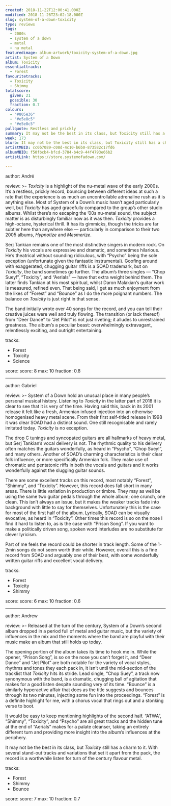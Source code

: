 ```yaml
---
created: 2018-11-22T12:00:41.000Z
modified: 2018-11-26T23:02:18.000Z
slug: system-of-a-down-toxicity
type: reviews
tags:
  - 2000s
  - system of a down
  - metal
  - nu metal
featuredimage: album-artwork/toxicity-system-of-a-down.jpg
artist: System of a Down
album: Toxicity
essentialtracks:
  - Forest
favouritetracks:
  - Toxicity
  - Shimmy
totalscore:
  given: 21
  possible: 30
  fraction: 0.7
colours:
  - "#805e36"
  - "#e5e8c5"
  - "#e5e8c5"
pullquote: Restless and prickly
summary: It may not be the best in its class, but Toxicity still has a charm to it. With several stand-out tracks and variations that set it apart from the pack, the record is a worthwhile listen for a turn of the century flavour of metal.
week: 173
blurb: It may not be the best in its class, but Toxicity still has a charm to it. The record is a worthwhile listen for turn of the century flavour metal.
artistMBID: cc0b7089-c08d-4c10-b6b0-873582c17fd6
albumMBID: f50fbcb4-bfcd-3784-b4c9-44f4793e66b2
artistLink: https://store.systemofadown.com/

---
```


author: André

review: >-
  *Toxicity* is a highlight of the nu-metal wave of the early 2000s. It’s a restless, prickly record, bouncing between different ideas at such a rate that the experience is as much an uncontrollable adrenaline rush as it is anything else. Most of System of a Down’s music hasn’t aged particularly well, but *Toxicity* has aged gracefully compared to the group’s other studio albums. Whilst there’s no escaping the ’00s nu-metal sound, the subject matter is as disturbingly familiar now as it was then. *Toxicity* provides a high-octane, hysterical thrill. It has its gimmicks, though the tricks are far subtler here than anywhere else — particularly in comparison to their two 2005 albums, *Hypnotize* and *Mesmerize*.

  Serj Tankian remains one of the most distinctive singers in modern rock. On *Toxicity* his vocals are expressive and dramatic, and sometimes hilarious. He’s theatrical without sounding ridiculous, with “Psycho” being the sole exception (unfortunate given the fantastic instrumental). Goofing around with exaggerated, chugging guitar riffs is a SOAD trademark, but on *Toxicity*, the band sometimes go further. The album’s three singles — “Chop Suey!”, “Toxicity”, and “Aerials” — have that extra weight behind them. The latter finds Tankian at his most spiritual, whilst Daron Malakian’s guitar work is measured, refined even. That being said, I get as much enjoyment from the likes of “Forest” and “Bounce” as I do the more poignant numbers. The balance on *Toxicity* is just right in that sense.

  The band initially wrote over 40 songs for the record, and you can tell their creative juices were well and truly flowing. The transition (or lack thereof) from “Deer Dance” to “Jet Pilot” is not just riveting; it alludes to unrestrained greatness. The album’s a peculiar beast: overwhelmingly extravagant, relentlessly exciting, and outright entertaining.

tracks:
  - Forest
  - ­­Toxicity
  - ­­Science

score:
  score: 8
  max: 10
  fraction: 0.8

---
author: Gabriel

review: >-
  System of a Down hold an unusual place in many people’s personal musical history. Listening to *Toxicity* in the latter part of 2018 it is clear to see that it is very of the time. Having said this, back in its 2001 release it felt like a fresh, Armenian infused injection into an otherwise homogenised heavy metal scene. From their first self-titled release in 1998 it was clear SOAD had a distinct sound. One still recognisable and rarely imitated today. *Toxicity* is no exception.

  The drop C tunings and syncopated guitars are all hallmarks of heavy metal, but Serj Tankian’s vocal delivery is not. The rhythmic quality to his delivery often matches the guitars wonderfully, as heard in “Psycho”, “Chop Suey!”, and many others. Another of SOAD’s charming characteristics is their clear folk influence, or more specifically Armenian folk. They make use of chromatic and pentatonic riffs in both the vocals and guitars and it works wonderfully against the slugging guitar sounds.

  There are some excellent tracks on this record, most notably “Forest”, “Shimmy”, and “Toxicity”. However, this record does fall short in many areas. There is little variation in production or timbre. They may as well be using the same two guitar pedals through the whole album; one crunch, one clean. This isn’t always an issue, but it makes the weaker tracks fade into background with little to say for themselves. Unfortunately this is the case for most of the first half of the album. Lyrically, SOAD can be visually evocative, as heard in “Toxicity”. Other times this record is so on the nose I find it hard to listen to, as is the case with “Prison Song”. If you want to make a politically driven song, spoken word interludes are no substitute for clever lyricism.

  Part of me feels the record could be shorter in track length. Some of the 1-2min songs do not seem worth their while. However, overall this is a fine record from SOAD and arguably one of their best, with some wonderfully written guitar riffs and excellent vocal delivery.

tracks:
  - Forest
  - ­­Toxicity
  - ­­Shimmy

score:
  score: 6
  max: 10
  fraction: 0.6

---
author: Andrew

review: >-
  Released at the turn of the century, System of a Down’s second album dropped in a period full of metal and guitar music, but the variety of influences in the mix and the moments where the band are playful with their music make an album that still holds up today.

  The opening portion of the album takes its time to hook me in. While the opener, “Prison Song”, is so on the nose you can’t forget it, and “Deer Dance” and “Jet Pilot” are both notable for the variety of vocal styles, rhythms and tones they each pack in, it isn’t until the mid-section of the tracklist that *Toxicity* hits its stride. Lead single, “Chop Suey”, a track now synonymous with the band, is a dramatic, chugging ball of agitation that makes for a good listen despite sounding very of its time. “Bounce” is a similarly hyperactive affair that does as the title suggests and bounces through its two minutes, injecting some fun into the proceedings. “Forest” is a definite highlight for me, with a chorus vocal that rings out and a stonking verse to boot.

  It would be easy to keep mentioning highlights of the second half. “ATWA”, “Shimmy”, “Toxicity”, and “Psycho” are all great tracks and the hidden tune at the end of “Aerials” makes for a palate cleanser, taking an entirely different turn and providing more insight into the album’s influences at the periphery.

  It may not be the best in its class, but *Toxicity* still has a charm to it. With several stand-out tracks and variations that set it apart from the pack, the record is a worthwhile listen for turn of the century flavour metal.

tracks:
  - Forest
  - ­­Shimmy
  - ­­Bounce
  
score:
  score: 7
  max: 10
  fraction: 0.7

